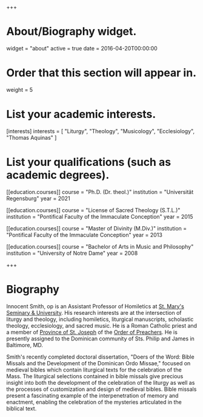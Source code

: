 +++
# About/Biography widget.
widget = "about"
active = true
date = 2016-04-20T00:00:00

# Order that this section will appear in.
weight = 5

# List your academic interests.
[interests]
  interests = [
    "Liturgy",
    "Theology",
    "Musicology",
    "Ecclesiology",
    "Thomas Aquinas"
  ]

# List your qualifications (such as academic degrees).
[[education.courses]]
  course = "Ph.D. (Dr. theol.)"
  institution = "Universität Regensburg"
  year = 2021 

[[education.courses]]
  course = "License of Sacred Theology (S.T.L.)"
  institution = "Pontifical Faculty of the Immaculate Conception"
  year = 2015

[[education.courses]]
  course = "Master of Divinity (M.Div.)"
  institution = "Pontifical Faculty of the Immaculate Conception"
  year = 2013

[[education.courses]]
  course = "Bachelor of Arts in Music and Philosophy"
  institution = "University of Notre Dame"
  year = 2008
 
+++

# Biography

Innocent Smith, op is an Assistant Professor of Homiletics at [St. Mary's Seminary & University](http://www.stmarys.edu/). His research interests are at the intersection of liturgy and theology, including homiletics, liturgical manuscripts, scholastic theology, ecclesiology, and sacred music. He is a Roman Catholic priest and a member of [Province of St. Joseph](https://opeast.org/) of the [Order of Preachers](https://www.op.org). He is presently assigned to the Dominican community of Sts. Philip and James in Baltimore, MD.

Smith's recently completed doctoral dissertation, "Doers of the Word: Bible Missals and the Development of the Dominican Ordo Missae," focused on medieval bibles which contain liturgical texts for the celebration of the Mass. The liturgical selections contained in bible missals give precious insight into both the development of the celebration of the liturgy as well as the processes of customization and design of medieval bibles. Bible missals present a fascinating example of the interpenetration of memory and enactment, enabling the celebration of the mysteries articulated in the biblical text.
